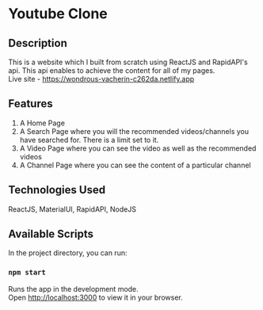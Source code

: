 # Youtube Clone

## Description

This is a website which I built from scratch using ReactJS and RapidAPI's api. This api enables to achieve the content for all of my pages. <br>
Live site - https://wondrous-vacherin-c262da.netlify.app

## Features

1. A Home Page
2. A Search Page where you will the recommended videos/channels you have searched for. There is a limit set to it.
3. A Video Page where you can see the video as well as the recommended videos
4. A Channel Page where you can see the content of a particular channel

## Technologies Used

ReactJS, MaterialUI, RapidAPI, NodeJS

## Available Scripts

In the project directory, you can run:

### `npm start`

Runs the app in the development mode.\
Open [http://localhost:3000](http://localhost:3000) to view it in your browser.
